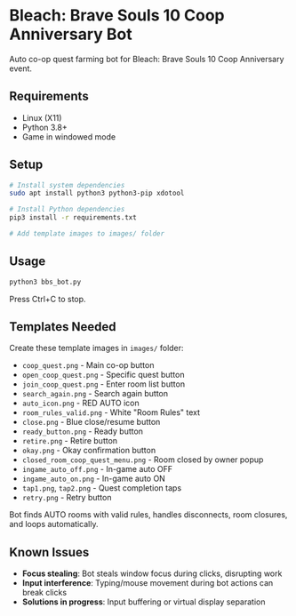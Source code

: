 # Bleach: Brave Souls 10 Coop Anniversary Bot

Auto co-op quest farming bot for Bleach: Brave Souls 10 Coop Anniversary event.

## Requirements

- Linux (X11)
- Python 3.8+
- Game in windowed mode

## Setup

```bash
# Install system dependencies
sudo apt install python3 python3-pip xdotool

# Install Python dependencies
pip3 install -r requirements.txt

# Add template images to images/ folder
```

## Usage

```bash
python3 bbs_bot.py
```

Press Ctrl+C to stop.

## Templates Needed

Create these template images in `images/` folder:
- `coop_quest.png` - Main co-op button
- `open_coop_quest.png` - Specific quest button  
- `join_coop_quest.png` - Enter room list button
- `search_again.png` - Search again button
- `auto_icon.png` - RED AUTO icon
- `room_rules_valid.png` - White "Room Rules" text
- `close.png` - Blue close/resume button
- `ready_button.png` - Ready button
- `retire.png` - Retire button
- `okay.png` - Okay confirmation button
- `closed_room_coop_quest_menu.png` - Room closed by owner popup
- `ingame_auto_off.png` - In-game auto OFF
- `ingame_auto_on.png` - In-game auto ON
- `tap1.png`, `tap2.png` - Quest completion taps
- `retry.png` - Retry button

Bot finds AUTO rooms with valid rules, handles disconnects, room closures, and loops automatically.

## Known Issues

- **Focus stealing**: Bot steals window focus during clicks, disrupting work
- **Input interference**: Typing/mouse movement during bot actions can break clicks
- **Solutions in progress**: Input buffering or virtual display separation